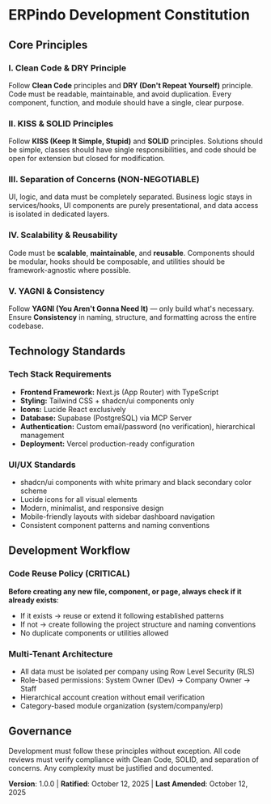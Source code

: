 # ERPindo Development Constitution

## Core Principles

### I. Clean Code & DRY Principle

Follow **Clean Code** principles and **DRY (Don't Repeat Yourself)** principle. Code must be readable, maintainable, and avoid duplication. Every component, function, and module should have a single, clear purpose.

### II. KISS & SOLID Principles

Follow **KISS (Keep It Simple, Stupid)** and **SOLID** principles. Solutions should be simple, classes should have single responsibilities, and code should be open for extension but closed for modification.

### III. Separation of Concerns (NON-NEGOTIABLE)

UI, logic, and data must be completely separated. Business logic stays in services/hooks, UI components are purely presentational, and data access is isolated in dedicated layers.

### IV. Scalability & Reusability

Code must be **scalable**, **maintainable**, and **reusable**. Components should be modular, hooks should be composable, and utilities should be framework-agnostic where possible.

### V. YAGNI & Consistency

Follow **YAGNI (You Aren't Gonna Need It)** — only build what's necessary. Ensure **Consistency** in naming, structure, and formatting across the entire codebase.

## Technology Standards

### Tech Stack Requirements

- **Frontend Framework:** Next.js (App Router) with TypeScript
- **Styling:** Tailwind CSS + shadcn/ui components only
- **Icons:** Lucide React exclusively
- **Database:** Supabase (PostgreSQL) via MCP Server
- **Authentication:** Custom email/password (no verification), hierarchical management
- **Deployment:** Vercel production-ready configuration

### UI/UX Standards

- shadcn/ui components with white primary and black secondary color scheme
- Lucide icons for all visual elements
- Modern, minimalist, and responsive design
- Mobile-friendly layouts with sidebar dashboard navigation
- Consistent component patterns and naming conventions

## Development Workflow

### Code Reuse Policy (CRITICAL)

**Before creating any new file, component, or page, always check if it already exists**:

- If it exists → reuse or extend it following established patterns
- If not → create following the project structure and naming conventions
- No duplicate components or utilities allowed

### Multi-Tenant Architecture

- All data must be isolated per company using Row Level Security (RLS)
- Role-based permissions: System Owner (Dev) → Company Owner → Staff
- Hierarchical account creation without email verification
- Category-based module organization (system/company/erp)

## Governance

Development must follow these principles without exception. All code reviews must verify compliance with Clean Code, SOLID, and separation of concerns. Any complexity must be justified and documented.

**Version**: 1.0.0 | **Ratified**: October 12, 2025 | **Last Amended**: October 12, 2025
